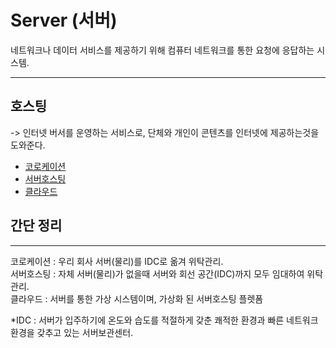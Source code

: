 # Server (서버)
네트워크나 데이터 서비스를 제공하기 위해 컴퓨터 네트워크를 통한 요청에 응답하는 시스템.

---
## 호스팅
-> 인터넷 버서를 운영하는 서비스로, 단체와 개인이 콘텐츠를 인터넷에 제공하는것을 도와준다.
- [코로케이션](Co-Location.md)
- [서버호스팅](ServerHosting.md)
- [클라우드](CloudService.md)

## 간단 정리
---
코로케이션 : 우리 회사 서버(물리)를 IDC로 옮겨 위탁관리.  
서버호스팅 : 자체 서버(물리)가 없을때 서버와 회선 공간(IDC)까지 모두 임대하여 위탁관리.  
클라우드 : 서버를 통한 가상 시스템이며, 가상화 된 서버호스팅 플렛폼

 *IDC : 서버가 입주하기에 온도와 습도를 적절하게 갖춘 쾌적한 환경과 빠른 네트워크 환경을 갖추고 있는 서버보관센터.
